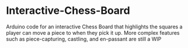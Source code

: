 # Interactive-Chess-Board
Arduino code for an interactive Chess Board that highlights the squares a player can move a piece to when they pick it up. More complex features such as piece-capturing, castling, and en-passant are still a WIP
